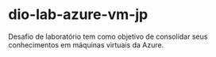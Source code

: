 # dio-lab-azure-vm-jp
Desafio de laboratório tem como objetivo de consolidar seus conhecimentos em máquinas virtuais da Azure.
